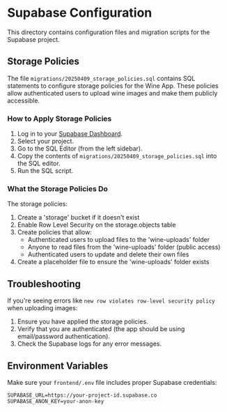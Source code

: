 # Supabase Configuration

This directory contains configuration files and migration scripts for the Supabase project.

## Storage Policies

The file `migrations/20250409_storage_policies.sql` contains SQL statements to configure storage policies for the Wine App. These policies allow authenticated users to upload wine images and make them publicly accessible.

### How to Apply Storage Policies

1. Log in to your [Supabase Dashboard](https://app.supabase.io/).
2. Select your project.
3. Go to the SQL Editor (from the left sidebar).
4. Copy the contents of `migrations/20250409_storage_policies.sql` into the SQL editor.
5. Run the SQL script.

### What the Storage Policies Do

The storage policies:

1. Create a 'storage' bucket if it doesn't exist
2. Enable Row Level Security on the storage.objects table
3. Create policies that allow:
   - Authenticated users to upload files to the 'wine-uploads' folder
   - Anyone to read files from the 'wine-uploads' folder (public access)
   - Authenticated users to update and delete their own files
4. Create a placeholder file to ensure the 'wine-uploads' folder exists

## Troubleshooting

If you're seeing errors like `new row violates row-level security policy` when uploading images:

1. Ensure you have applied the storage policies.
2. Verify that you are authenticated (the app should be using email/password authentication).
3. Check the Supabase logs for any error messages.

## Environment Variables

Make sure your `frontend/.env` file includes proper Supabase credentials:

```
SUPABASE_URL=https://your-project-id.supabase.co
SUPABASE_ANON_KEY=your-anon-key
``` 